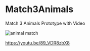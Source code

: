 # Match3Animals
Match 3 Animals Prototype with Video

![animal match](https://user-images.githubusercontent.com/13463782/195466631-50173eef-4235-4a7a-bc37-6e8a85a826d8.png)

https://youtu.be/89_VDR8zbX8

